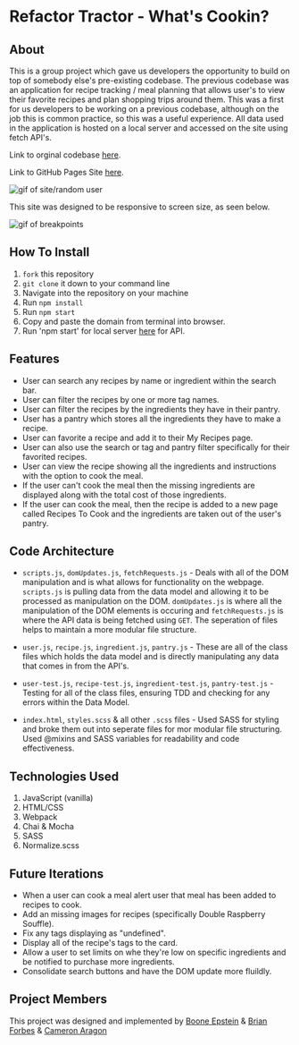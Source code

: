 # Refactor Tractor - What's Cookin?

## About
This is a group project which gave us developers the opportunity to build on top of somebody else's pre-existing codebase. The previous codebase was an application for recipe tracking / meal planning that allows user's to view their favorite recipes and plan shopping trips around them. This was a first for us developers to be working on a previous codebase, although on the job this is common practice, so this was a useful experience. All data used in the application is hosted on a local server and accessed on the site using fetch API's.

Link to orginal codebase [here](https://drive.google.com/file/d/1DAnwfBNtdcC3ZuMqo8Vo7EejB5qUZcMD/view?usp=sharing).


Link to GitHub Pages Site [here](https://deadbelly.github.io/whats-cookin/).


![gif of site/random user](https://media.giphy.com/media/nh6LVl3mvjlg6wPsEB/giphy.gif)

This site was designed to be responsive to screen size, as seen below.

![gif of breakpoints](https://media.giphy.com/media/FyExsuM6CaQ6aGWOj8/giphy.gif)

## How To Install
1. `fork` this repository
2. `git clone` it down to your command line
3. Navigate into the repository on your machine
4. Run `npm install`
5. Run `npm start`
6. Copy and paste the domain from terminal into browser.
7. Run 'npm start' for local server [here](https://github.com/turingschool-examples/whats-cookin-api) for API.

## Features
  * User can search any recipes by name or ingredient within the search bar.
  * User can filter the recipes by one or more tag names.
  * User can filter the recipes by the ingredients they have in their pantry.
  * User has a pantry which stores all the ingredients they have to make a recipe.
  * User can favorite a recipe and add it to their My Recipes page.
  * User can also use the search or tag and pantry filter specifically for their favorited recipes.
  * User can view the recipe showing all the ingredients and instructions with the option to cook the meal. 
  * If the user can't cook the meal then the missing ingredients are displayed along with the total cost of those ingredients.
  * If the user can cook the meal, then the recipe is added to a new page called Recipes To Cook and the ingredients are taken out of the user's pantry. 
  
## Code Architecture
  * `scripts.js`, `domUpdates.js`, `fetchRequests.js` - Deals with all of the DOM manipulation and is what allows for functionality on the webpage. `scripts.js` is pulling data from the data model and allowing it to be processed as manipulation on the DOM. `domUpdates.js` is where all the manipulation of the DOM elements is occuring and `fetchRequests.js` is where the API data is being fetched using `GET`. The seperation of files helps to maintain a more modular file structure.
  
  * `user.js`, `recipe.js`, `ingredient.js`, `pantry.js` - These are all of the class files which holds the data model and is directly manipulating any data that comes in from the API's.
  
  * `user-test.js`, `recipe-test.js`, `ingredient-test.js`, `pantry-test.js` - Testing for all of the class files, ensuring TDD and checking for any errors within the Data Model.
  
  * `index.html`, `styles.scss` & all other `.scss` files - Used SASS for styling and broke them out into seperate files for mor modular file structuring. Used @mixins and SASS variables for readability and code effectiveness.
  
## Technologies Used
1. JavaScript (vanilla)
2. HTML/CSS
3. Webpack
4. Chai & Mocha
5. SASS
6. Normalize.scss

## Future Iterations
 * When a user can cook a meal alert user that meal has been added to recipes to cook.
 * Add an missing images for recipes (specifically Double Raspberry Souffle).
 * Fix any tags displaying as "undefined".
 * Display all of the recipe's tags to the card.
 * Allow a user to set limits on whe they're low on specific ingredients and be notified to purchase more ingredients.
 * Consolidate search buttons and have the DOM update more fluildly.

## Project Members
This project was designed and implemented by  [Boone Epstein](https://github.com/deadbelly) & [Brian Forbes](https://github.com/Codeherder19) & [Cameron Aragon](https://github.com/caragon4695) 

